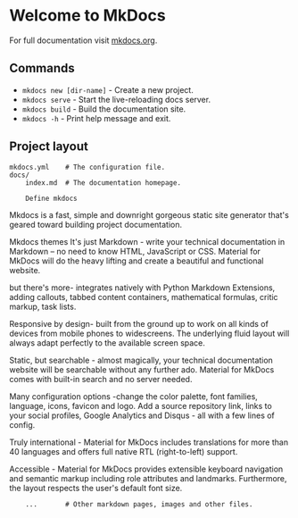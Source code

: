 # Welcome to MkDocs

For full documentation visit [mkdocs.org](https://www.mkdocs.org).

## Commands

* `mkdocs new [dir-name]` - Create a new project.
* `mkdocs serve` - Start the live-reloading docs server.
* `mkdocs build` - Build the documentation site.
* `mkdocs -h` - Print help message and exit.

## Project layout

    mkdocs.yml    # The configuration file.
    docs/
        index.md  # The documentation homepage.

        Define mkdocs
Mkdocs is a fast, simple and downright gorgeous static site generator that's geared toward building project documentation.

Mkdocs themes
It's just Markdown - write your technical documentation in Markdown – no need to know HTML, JavaScript or CSS. Material for MkDocs will do the heavy lifting and create a beautiful and functional website.
 
 but there's more- integrates natively with Python Markdown Extensions, adding callouts, tabbed content containers, mathematical formulas, critic markup, task lists.
 
Responsive by design- built from the ground up to work on all kinds of devices  from mobile phones to widescreens. The underlying fluid layout will always adapt perfectly to the available screen space.
 
Static, but searchable - almost magically, your technical documentation website will be searchable without any further ado. Material for MkDocs comes with built-in search and no server needed.
 
Many configuration options -change the color palette, font families, language, icons, favicon and logo. Add a source repository link, links to your social profiles, Google Analytics and Disqus - all with a few lines of config.
 
Truly international - Material for MkDocs includes translations for more than 40 languages and offers full native RTL (right-to-left) support.
 
Accessible - Material for MkDocs provides extensible keyboard navigation and semantic markup including role attributes and landmarks. Furthermore, the layout respects the user's default font size.
 

        ...       # Other markdown pages, images and other files.
